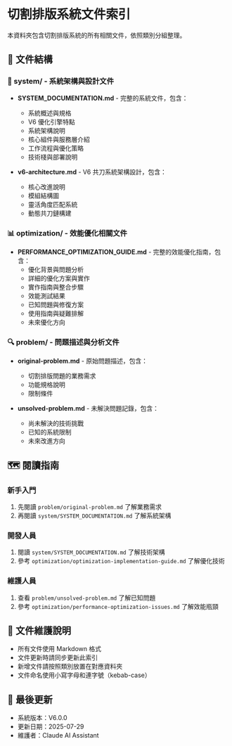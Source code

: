 # 切割排版系統文件索引

本資料夾包含切割排版系統的所有相關文件，依照類別分組整理。

## 📁 文件結構

### 📘 system/ - 系統架構與設計文件
- **SYSTEM_DOCUMENTATION.md** - 完整的系統文件，包含：
  - 系統概述與規格
  - V6 優化引擎特點
  - 系統架構說明
  - 核心組件與服務層介紹
  - 工作流程與優化策略
  - 技術棧與部署說明

- **v6-architecture.md** - V6 共刀系統架構設計，包含：
  - 核心改進說明
  - 模組結構圖
  - 靈活角度匹配系統
  - 動態共刀鏈構建

### 📊 optimization/ - 效能優化相關文件
- **PERFORMANCE_OPTIMIZATION_GUIDE.md** - 完整的效能優化指南，包含：
  - 優化背景與問題分析
  - 詳細的優化方案與實作
  - 實作指南與整合步驟
  - 效能測試結果
  - 已知問題與修復方案
  - 使用指南與疑難排解
  - 未來優化方向

### 🔍 problem/ - 問題描述與分析文件
- **original-problem.md** - 原始問題描述，包含：
  - 切割排版問題的業務需求
  - 功能規格說明
  - 限制條件

- **unsolved-problem.md** - 未解決問題記錄，包含：
  - 尚未解決的技術挑戰
  - 已知的系統限制
  - 未來改進方向

## 🗺️ 閱讀指南

### 新手入門
1. 先閱讀 `problem/original-problem.md` 了解業務需求
2. 再閱讀 `system/SYSTEM_DOCUMENTATION.md` 了解系統架構

### 開發人員
1. 閱讀 `system/SYSTEM_DOCUMENTATION.md` 了解技術架構
2. 參考 `optimization/optimization-implementation-guide.md` 了解優化技術

### 維護人員
1. 查看 `problem/unsolved-problem.md` 了解已知問題
2. 參考 `optimization/performance-optimization-issues.md` 了解效能瓶頸

## 📝 文件維護說明

- 所有文件使用 Markdown 格式
- 文件更新時請同步更新此索引
- 新增文件請按照類別放置在對應資料夾
- 文件命名使用小寫字母和連字號（kebab-case）

## 🔄 最後更新

- 系統版本：V6.0.0
- 更新日期：2025-07-29
- 維護者：Claude AI Assistant